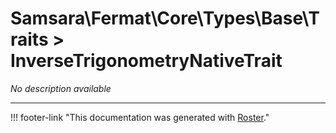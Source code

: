 # Samsara\Fermat\Core\Types\Base\Traits > InverseTrigonometryNativeTrait

*No description available*



---
!!! footer-link "This documentation was generated with [Roster](https://jordanrl.github.io/Roster/)."